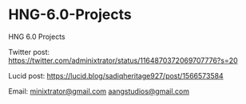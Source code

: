 # HNG-6.0-Projects
HNG 6.0 Projects

Twitter post: https://twitter.com/adminixtrator/status/1164870372069707776?s=20

Lucid post: https://lucid.blog/sadiqheritage927/post/1566573584

Email: 
    minixtrator@gmail.com
    aangstudios@gmail.com

